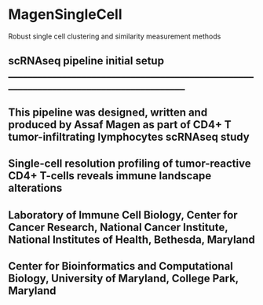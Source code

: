 # MagenSingleCell
Robust single cell clustering and similarity measurement methods


## scRNAseq pipeline initial setup ______________________________________________________________________________________
## This pipeline was designed, written and produced by Assaf Magen as part of CD4+ T tumor-infiltrating lymphocytes scRNAseq study
## Single-cell resolution profiling of tumor-reactive CD4+ T-cells reveals immune landscape alterations
## Laboratory of Immune Cell Biology, Center for Cancer Research, National Cancer Institute, National Institutes of Health, Bethesda, Maryland
## Center for Bioinformatics and Computational Biology, University of Maryland, College Park, Maryland

